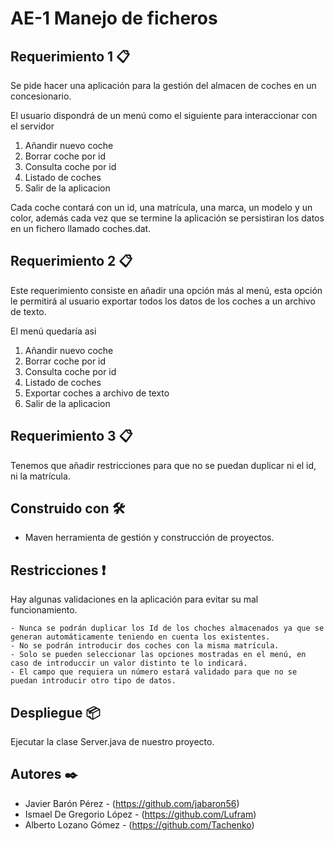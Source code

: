 # AE-1 Manejo de ficheros

## Requerimiento 1 📋

Se pide hacer una aplicación para la gestión del almacen de coches en un concesionario.

El usuario dispondrá de un menú como el siguiente para interaccionar con el servidor
1. Añandir nuevo coche
2. Borrar coche por id
3. Consulta coche por id
4. Listado de coches
5. Salir de la aplicacion

Cada coche contará con un id, una matrícula, una marca, un modelo y un color, además cada vez que se termine la 
aplicación se persistiran los datos en un fichero llamado coches.dat.

## Requerimiento 2 📋

Este requerimiento consiste en añadir una opción más al menú, esta opción le permitirá al usuario exportar todos
 los datos de los coches a un archivo de texto.

 El menú quedaría asi
 
1. Añandir nuevo coche
2. Borrar coche por id
3. Consulta coche por id
4. Listado de coches
5. Exportar coches a archivo de texto
6. Salir de la aplicacion


## Requerimiento 3 📋

Tenemos que añadir restricciones para que no se puedan duplicar ni el id, ni la matrícula.

## Construido con  🛠️

* Maven herramienta de gestión y construcción de proyectos.

## Restricciones ❗
Hay algunas validaciones en la aplicación para evitar su mal funcionamiento.

    - Nunca se podrán duplicar los Id de los choches almacenados ya que se generan automáticamente teniendo en cuenta los existentes.
    - No se podrán introducir dos coches con la misma matrícula.
    - Solo se pueden seleccionar las opciones mostradas en el menú, en caso de introduccir un valor distinto te lo indicará.
    - El campo que requiera un número estará validado para que no se puedan introducir otro tipo de datos.


## Despliegue 📦
Ejecutar la clase Server.java de nuestro proyecto.

## Autores ✒️
* Javier Barón Pérez - (https://github.com/jabaron56)
* Ismael De Gregorio López - (https://github.com/Lufram)
* Alberto Lozano Gómez - (https://github.com/Tachenko)
